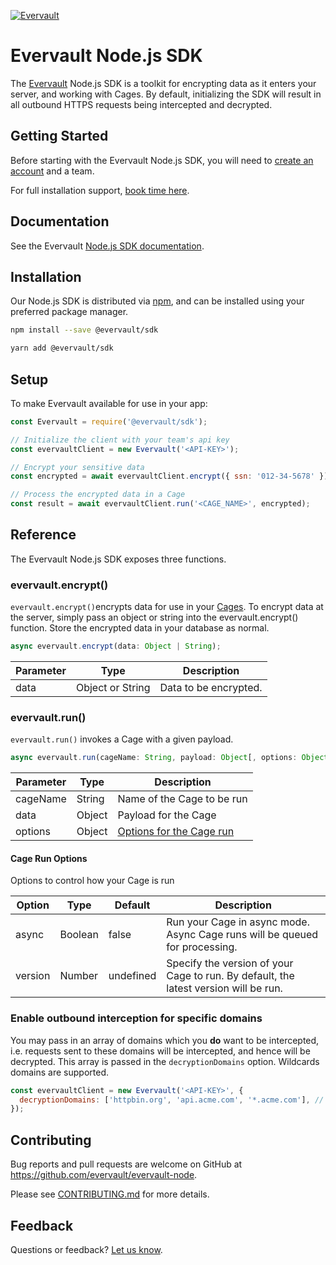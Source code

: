 [![Evervault](https://evervault.com/evervault.svg)](https://evervault.com/)

# Evervault Node.js SDK

The [Evervault](https://evervault.com) Node.js SDK is a toolkit for encrypting data as it enters your server, and working with Cages. By default, initializing the SDK will result in all outbound HTTPS requests being intercepted and decrypted.

## Getting Started

Before starting with the Evervault Node.js SDK, you will need to [create an account](https://app.evervault.com/register) and a team.

For full installation support, [book time here](https://calendly.com/evervault/cages-onboarding).

## Documentation

See the Evervault [Node.js SDK documentation](https://docs.evervault.com/sdk/nodejs).

## Installation

Our Node.js SDK is distributed via [npm](https://www.npmjs.com/package/@evervault/sdk), and can be installed using your preferred package manager.

```sh
npm install --save @evervault/sdk

yarn add @evervault/sdk
```

## Setup

To make Evervault available for use in your app:

```js
const Evervault = require('@evervault/sdk');

// Initialize the client with your team's api key
const evervaultClient = new Evervault('<API-KEY>');

// Encrypt your sensitive data
const encrypted = await evervaultClient.encrypt({ ssn: '012-34-5678' });

// Process the encrypted data in a Cage
const result = await evervaultClient.run('<CAGE_NAME>', encrypted);
```

## Reference

The Evervault Node.js SDK exposes three functions.

### evervault.encrypt()

`evervault.encrypt()`encrypts data for use in your [Cages](https://docs.evervault.com/tutorial). To encrypt data at the server, simply pass an object or string into the evervault.encrypt() function. Store the encrypted data in your database as normal.

```javascript
async evervault.encrypt(data: Object | String);
```

| Parameter | Type             | Description           |
| --------- | ---------------- | --------------------- |
| data      | Object or String | Data to be encrypted. |

### evervault.run()

`evervault.run()` invokes a Cage with a given payload.

```javascript
async evervault.run(cageName: String, payload: Object[, options: Object]);
```

| Parameter | Type   | Description                                   |
| --------- | ------ | --------------------------------------------- |
| cageName  | String | Name of the Cage to be run                    |
| data      | Object | Payload for the Cage                          |
| options   | Object | [Options for the Cage run](#Cage-Run-Options) |

#### Cage Run Options

Options to control how your Cage is run

| Option  | Type    | Default   | Description                                                                          |
| ------- | ------- | --------- | ------------------------------------------------------------------------------------ |
| async   | Boolean | false     | Run your Cage in async mode. Async Cage runs will be queued for processing.          |
| version | Number  | undefined | Specify the version of your Cage to run. By default, the latest version will be run. |

### Enable outbound interception for specific domains

You may pass in an array of domains which you **do** want to be intercepted, i.e. requests sent to these domains will be intercepted, and hence will be decrypted. This array is passed in the `decryptionDomains` option. Wildcards domains are supported.

```javascript
const evervaultClient = new Evervault('<API-KEY>', {
  decryptionDomains: ['httpbin.org', 'api.acme.com', '*.acme.com'], // requests to these domains will be sent through Relay
});
```

## Contributing

Bug reports and pull requests are welcome on GitHub at https://github.com/evervault/evervault-node.

Please see [CONTRIBUTING.md](./CONTRIBUTING.md) for more details.

## Feedback

Questions or feedback? [Let us know](mailto:support@evervault.com).
